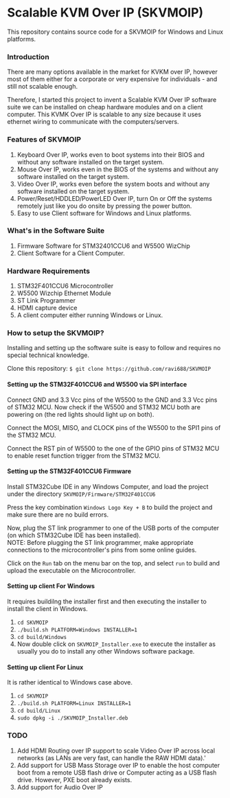# Scalable KVM Over IP (SKVMOIP)
This repository contains source code for a SKVMOIP for Windows and Linux platforms.

### Introduction
There are many options available in the market for KVKM over IP, however most of them either for a corporate or very expensive for individuals - and still not scalable enough.

Therefore, I started this project to invent a Scalable KVM Over IP software suite we can be installed on cheap hardware modules and on a client computer. This KVMK Over IP is scalable to any size because it uses ethernet wiring to communicate with the computers/servers.

### Features of SKVMOIP
1. Keyboard Over IP, works even to boot systems into their BIOS and without any software installed on the target system.
2. Mouse Over IP, works even in the BIOS of the systems and without any software installed on the target system.
3. Video Over IP, works even before the system boots and without any software installed on the target system.
4. Power/Reset/HDDLED/PowerLED Over IP, turn On or Off the systems remotely just like you do onsite by pressing the power button.
5. Easy to use Client software for Windows and Linux platforms.

### What's in the Software Suite
1. Firmware Software for STM32401CCU6 and W5500 WizChip
2. Client Software for a Client Computer.

### Hardware Requirements
1. STM32F401CCU6 Microcontroller
2. W5500 Wizchip Ethernet Module
4. ST Link Programmer
5. HDMI capture device
6. A client computer either running Windows or Linux.

### How to setup the SKVMOIP?
Installing and setting up the software suite is easy to follow and requires no special technical knowledge.

Clone this repository:
`$ git clone https://github.com/ravi688/SKVMOIP`

#### Setting up the STM32F401CCU6 and W5500 via SPI interface
Connect GND and 3.3 Vcc pins of the W5500 to the GND and 3.3 Vcc pins of STM32 MCU. Now check if the W5500 and STM32 MCU both are powering on (the red lights should light up on both).

Connect the MOSI, MISO, and CLOCK pins of the W5500 to the SPI1 pins of the STM32 MCU.

Connect the RST pin of W5500 to the one of the GPIO pins of STM32 MCU to enable reset function trigger from the STM32 MCU. 

#### Setting up the STM32F401CCU6 Firmware
Install STM32Cube IDE in any Windows Computer, and load the project under the directory `SKVMOIP/Firmware/STM32F401CCU6`

Press the key combination `Windows Logo Key + B` to build the project and make sure there are no build errors.

Now, plug the ST link programmer to one of the USB ports of the computer (on which STM32Cube IDE has been installed). <br>
NOTE: Before plugging the ST link programmer, make appropriate connections to the microcontroller's pins from some online guides.

Click on the `Run` tab on the menu bar on the top, and select `run` to build and upload the executable on the Microcontroller.

#### Setting up client For Windows
It requires buildilng the installer first and then executing the installer to install the client in Windows.
1. `cd SKVMOIP`
2. `./build.sh PLATFORM=Windows INSTALLER=1`
3. `cd build/Windows`
4. Now double click on `SKVMOIP_Installer.exe` to execute the installer as usually you do to install any other Windows software package.

#### Setting up client For Linux
It is rather identical to Windows case above.
1. `cd SKVMOIP`
2. `./build.sh PLATFORM=Linux INSTALLER=1`
3. `cd build/Linux`
4. `sudo dpkg -i ./SKVMOIP_Installer.deb`

### TODO
1. Add HDMI Routing over IP support to scale Video Over IP across local networks (as LANs are very fast, can handle the RAW HDMI data).'
2. Add support for USB Mass Storage over IP to enable the host computer boot from a remote USB flash drive or Computer acting as a USB flash drive. However, PXE boot already exists.
3. Add support for Audio Over IP
